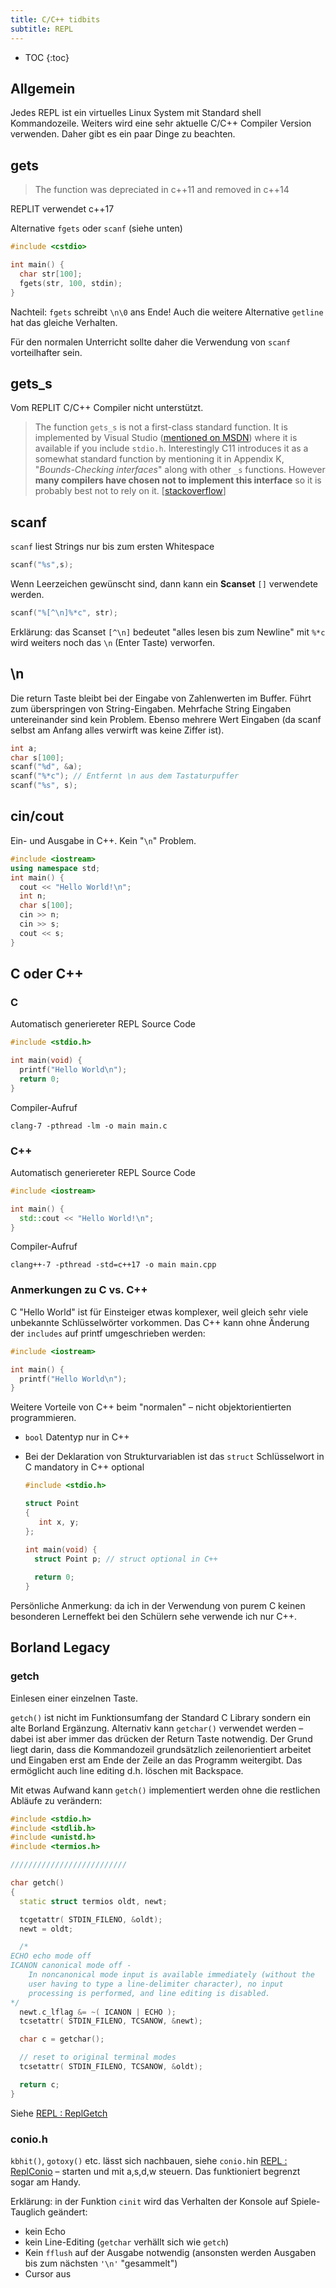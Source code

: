 ```yaml
---
title: C/C++ tidbits
subtitle: REPL
---
```


* TOC
{:toc}
## Allgemein

Jedes REPL ist ein virtuelles Linux System mit Standard shell Kommandozeile. Weiters wird eine sehr aktuelle C/C++ Compiler Version verwenden. Daher gibt es ein paar Dinge zu beachten.



## gets

> The function was depreciated in c++11 and removed in c++14

REPLIT verwendet c++17

Alternative `fgets` oder `scanf` (siehe unten)

```c++
#include <cstdio>

int main() {
  char str[100];
  fgets(str, 100, stdin); 
}
```

Nachteil: `fgets` schreibt `\n\0` ans Ende! Auch die weitere Alternative `getline` hat das gleiche Verhalten.

Für den normalen Unterricht sollte daher die Verwendung von `scanf` vorteilhafter sein.



## gets_s

Vom REPLIT C/C++ Compiler nicht unterstützt.

>  The function `gets_s` is not a first-class standard function. It is implemented by Visual Studio ([mentioned on MSDN](http://msdn.microsoft.com/en-us/library/5b5x9wc7.aspx)) where it is available if you include `stdio.h`.
> Interestingly C11 introduces it as a somewhat standard function by mentioning it in Appendix K, "*Bounds-Checking interfaces*" along with other `_s` functions. However **many compilers have chosen not to implement this interface** so it is probably best not to rely on it. [[stackoverflow](https://stackoverflow.com/a/25593782)]



## scanf

`scanf` liest Strings nur bis zum ersten Whitespace

```c++
scanf("%s",s);
```

Wenn Leerzeichen gewünscht sind, dann kann ein **Scanset** `[]` verwendete werden.

```c++
scanf("%[^\n]%*c", str);
```

Erklärung: das Scanset `[^\n]`  bedeutet "alles lesen bis zum Newline" mit `%*c` wird weiters noch das `\n` (Enter Taste) verworfen.



## \n 

Die return Taste bleibt bei der Eingabe von Zahlenwerten im Buffer. Führt zum überspringen von String-Eingaben. Mehrfache String Eingaben untereinander sind kein Problem. Ebenso mehrere Wert Eingaben (da scanf selbst am Anfang alles verwirft was keine Ziffer ist).

```c++
int a;
char s[100];
scanf("%d", &a);
scanf("%*c"); // Entfernt \n aus dem Tastaturpuffer
scanf("%s", s);
```



## cin/cout

Ein- und Ausgabe in C++. Kein "`\n`" Problem.

```c++
#include <iostream>
using namespace std;
int main() {
  cout << "Hello World!\n";
  int n;
  char s[100];
  cin >> n;
  cin >> s;
  cout << s;
}
```



## C oder C++

### C

Automatisch generiereter REPL Source Code

```C
#include <stdio.h>

int main(void) {
  printf("Hello World\n");
  return 0;
}
```

Compiler-Aufruf

```
clang-7 -pthread -lm -o main main.c
```



### C++

Automatisch generiereter REPL Source Code

```c++
#include <iostream>

int main() {
  std::cout << "Hello World!\n";
}
```

Compiler-Aufruf

```
clang++-7 -pthread -std=c++17 -o main main.cpp
```



### Anmerkungen zu C vs. C++

C "Hello World" ist für Einsteiger etwas komplexer, weil gleich sehr viele unbekannte Schlüsselwörter vorkommen. Das C++ kann ohne Änderung der `includes` auf printf umgeschrieben werden:

```C++
#include <iostream>

int main() {
  printf("Hello World\n");
}
```

Weitere Vorteile von C++ beim "normalen" – nicht objektorientierten programmieren.

- `bool` Datentyp nur in C++

- Bei der Deklaration von Strukturvariablen ist das `struct` Schlüsselwort in C mandatory in C++ optional

  ```c
  #include <stdio.h>
  
  struct Point
  {
     int x, y;
  }; 
  
  int main(void) {
    struct Point p; // struct optional in C++
    
    return 0;
  }
  ```

Persönliche Anmerkung: da ich in der Verwendung von purem C keinen besonderen Lerneffekt bei den Schülern sehe verwende ich nur C++.



## Borland Legacy

### getch

Einlesen einer einzelnen Taste.

`getch()` ist nicht im Funktionsumfang der Standard C Library sondern ein alte Borland Ergänzung. Alternativ kann `getchar()` verwendet werden – dabei ist aber immer das drücken der Return Taste notwendig. Der Grund liegt darin, dass die Kommandozeil grundsätzlich zeilenorientiert arbeitet und Eingaben erst am Ende der Zeile an das Programm weitergibt. Das ermöglicht auch line editing d.h. löschen mit Backspace.

Mit etwas Aufwand kann `getch()` implementiert werden ohne die restlichen Abläufe zu verändern:

```c++
#include <stdio.h>
#include <stdlib.h>
#include <unistd.h>
#include <termios.h>

//////////////////////////

char getch()
{
  static struct termios oldt, newt;

  tcgetattr( STDIN_FILENO, &oldt);
  newt = oldt;

  /* 
ECHO echo mode off
ICANON canonical mode off - 
    In noncanonical mode input is available immediately (without the
    user having to type a line-delimiter character), no input
    processing is performed, and line editing is disabled.
*/
  newt.c_lflag &= ~( ICANON | ECHO );
  tcsetattr( STDIN_FILENO, TCSANOW, &newt);

  char c = getchar();

  // reset to original terminal modes
  tcsetattr( STDIN_FILENO, TCSANOW, &oldt);

  return c;
}
```

Siehe [REPL : ReplGetch](https://replit.com/@htlmatejka/ReplGetch) 



### conio.h

`kbhit()`, `gotoxy()` etc. lässt sich nachbauen, siehe `conio.h`in [REPL : ReplConio](https://replit.com/@htlmatejka/ReplConio) – starten und mit a,s,d,w steuern. Das funktioniert begrenzt sogar am Handy.

Erklärung: in der Funktion `cinit` wird das Verhalten der Konsole auf Spiele-Tauglich geändert:

- kein Echo
- kein Line-Editing (`getchar` verhällt sich wie `getch`)
- Kein `fflush` auf der Ausgabe notwendig (ansonsten werden Ausgaben bis zum nächsten `'\n'` "gesammelt")
- Cursor aus







